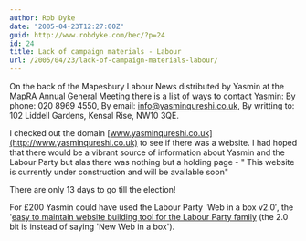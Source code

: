 ```yaml
---
author: Rob Dyke
date: "2005-04-23T12:27:00Z"
guid: http://www.robdyke.com/bec/?p=24
id: 24
title: Lack of campaign materials - Labour
url: /2005/04/23/lack-of-campaign-materials-labour/
---
```

On the back of the Mapesbury Labour News distributed by Yasmin at the MapRA Annual General Meeting there is a list of ways to contact Yasmin: By phone: 020 8969 4550, By email: info@yasminqureshi.co.uk, By writting to: 102 Liddell Gardens, Kensal Rise, NW10 3QE.

I checked out the domain [www.yasminqureshi.co.uk](http://www.yasminqureshi.co.uk) to see if there was a website. I had hoped that there would be a vibrant source of information about Yasmin and the Labour Party but alas there was nothing but a holding page - " This website is currently under construction and will be available soon"

There are only 13 days to go till the election!

For £200 Yasmin could have used the Labour Party 'Web in a box v2.0&#8242;, the '[easy to maintain website building tool for the Labour Party family](https://www.labour.co.uk/adminis/) (the 2.0 bit is instead of saying 'New Web in a box').